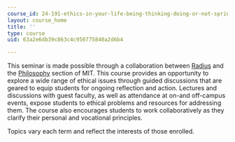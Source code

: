 ```yaml
---
course_id: 24-191-ethics-in-your-life-being-thinking-doing-or-not-spring-2015
layout: course_home
title: ''
type: course
uid: 63a2e6db39c863c4c950775840a2d6b4

---
```

This seminar is made possible through a collaboration between [Radius](http://radius.mit.edu/) and the [Philosophy](http://web.mit.edu/philosophy/) section of MIT. This course provides an opportunity to explore a wide range of ethical issues through guided discussions that are geared to equip students for ongoing reflection and action. Lectures and discussions with guest faculty, as well as attendance at on-and off-campus events, expose students to ethical problems and resources for addressing them. The course also encourages students to work collaboratively as they clarify their personal and vocational principles.

Topics vary each term and reflect the interests of those enrolled.
